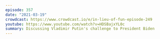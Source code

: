 ```yaml
---
episode: 357
date: "2021-03-19"
crowdcast: https://www.crowdcast.io/e/in-lieu-of-fun-episode-249
youtube: https://www.youtube.com/watch?v=HDSBajxYL0c
summary: Discussing Vladimir Putin's challenge to President Biden
---
```


